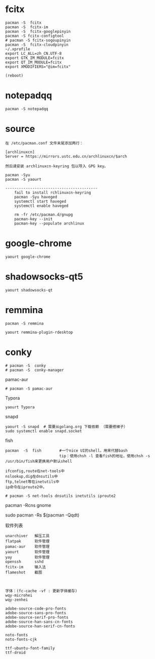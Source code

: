 # fcitx

	pacman -S  fcitx
	pacman -S  fcitx-im
	pacman -S  fcitx-googlepinyin
	pacman -S fcitx-configtool
	# pacman -S fcitx-sogoupinyin
	pacman -S  fcitx-cloudpinyin
	~/.xprofile
	export LC_ALL=zh_CN.UTF-8
	export GTK_IM_MODULE=fcitx
	export QT_IM_MODULE=fcitx
	export XMODIFIERS="@im=fcitx"
	
	(reboot)
# notepadqq

	pacman -S notepadqq

# source

	在 /etc/pacman.conf 文件末尾添加两行：
	
	[archlinuxcn]
	Server = https://mirrors.ustc.edu.cn/archlinuxcn/$arch
	
	然后请安装 archlinuxcn-keyring 包以导入 GPG key。
	
	pacman -Syu
	pacman -S yaourt
	
	-----------------------------------------
	    fail to install rchlinuxcn-keyring
	    pacman -Syu haveged
	    systemctl start haveged
	    systemctl enable haveged
	
	    rm -fr /etc/pacman.d/gnupg
	    pacman-key --init
	    pacman-key --populate archlinux

# google-chrome

	yaourt google-chrome

# shadowsocks-qt5

	yaourt shadowsocks-qt

# remmina

	pacman -S remmina
	
	yaourt remmina-plugin-rdesktop

# conky

	# pacman -S  conky
	# pacman -S  conky-manager

pamac-aur

```
# pacman -S pamac-aur
```

Typora

```
yaourt Typora
```

snapd

```
yaourt -S snapd  # 需要从golang.org 下载依赖 （需要搭梯子）
sudo systemctl enable snapd.socket
```
fish
```
pacman  -S  fish        #一个nice UI的shell，用来代替bash                
						tip：使用chsh -l 查看fish的地址，使用chsh -s    /usr/bin/fish来更换用户默认shell
```

```
ifconfig,route在net-tools中
nslookup,dig在dnsutils中
ftp,telnet等在inetutils中
ip命令在iproute2中。   

# pacman -S net-tools dnsutils inetutils iproute2
```





 pacman -Rcns gnome

sudo pacman -Rs $(pacman -Qqdt) 



软件列表

```
unarchiver   解压工具
flatpak      软件管理
pamac-aur    软件管理
yaourt  	 软件管理
yay  	     软件管理
openssh      sshd
fcitx-im	 输入法
flameshot    截图



字体：(fc-cache -vf : 更新字体缓存)
wqy-microhei 
wqy-zenhei

adobe-source-code-pro-fonts
adobe-source-sans-pro-fonts
adobe-source-serif-pro-fonts
adobe-source-han-sans-cn-fonts
adobe-source-han-serif-cn-fonts

noto-fonts 
noto-fonts-cjk

ttf-ubuntu-font-family
ttf-droid
```

